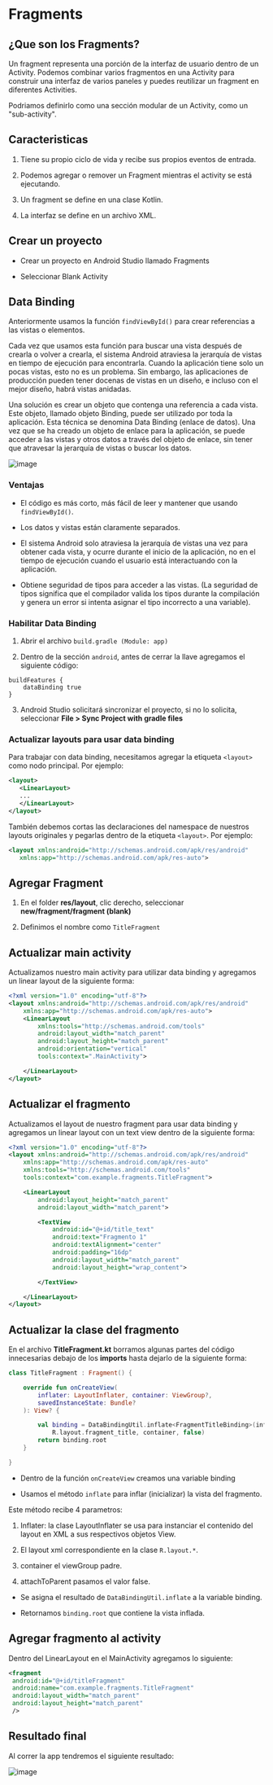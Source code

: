 # Fragments

## ¿Que son los Fragments?

Un fragment representa una porción de la interfaz de usuario dentro de un Activity. Podemos combinar varios fragmentos en una Activity para construir una interfaz de varios paneles y puedes reutilizar un fragment en diferentes Activities.

Podriamos definirlo como una sección modular de un Activity, como un "sub-activity".

## Caracteristicas

1. Tiene su propio ciclo de vida y recibe sus propios eventos de entrada.

2. Podemos agregar o remover un Fragment mientras el activity se está ejecutando.

3. Un fragment se define en una clase Kotlin.

4. La interfaz se define en un archivo XML.

## Crear un proyecto

* Crear un proyecto en Android Studio llamado Fragments

* Seleccionar Blank Activity

## Data Binding

Anteriormente usamos la función `findViewById()` para crear referencias a las vistas o elementos.

Cada vez que usamos esta función para buscar una vista después de crearla o volver a crearla, el sistema Android atraviesa la jerarquía de vistas en tiempo de ejecución para encontrarla. Cuando la aplicación tiene solo un pocas vistas, esto no es un problema. Sin embargo, las aplicaciones de producción pueden tener docenas de vistas en un diseño, e incluso con el mejor diseño, habrá vistas anidadas.

Una solución es crear un objeto que contenga una referencia a cada vista. Este objeto, llamado objeto Binding, puede ser utilizado por toda la aplicación. Esta técnica se denomina Data Binding (enlace de datos). Una vez que se ha creado un objeto de enlace para la aplicación, se puede acceder a las vistas y otros datos a través del objeto de enlace, sin tener que atravesar la jerarquía de vistas o buscar los datos.

![image](./images/40.png)

### Ventajas

* El código es más corto, más fácil de leer y mantener que usando `findViewById()`.

* Los datos y vistas están claramente separados.

* El sistema Android solo atraviesa la jerarquía de vistas una vez para obtener cada vista, y ocurre durante el inicio de la aplicación, no en el tiempo de ejecución cuando el usuario está interactuando con la aplicación.

* Obtiene seguridad de tipos para acceder a las vistas. (La seguridad de tipos significa que el compilador valida los tipos durante la compilación y genera un error si intenta asignar el tipo incorrecto a una variable).

### Habilitar Data Binding

1. Abrir el archivo `build.gradle (Module: app)`

2. Dentro de la sección `android`, antes de cerrar la llave agregamos el siguiente código:

```
buildFeatures {
    dataBinding true
}
```

3. Android Studio solicitará sincronizar el proyecto, si no lo solicita, seleccionar **File > Sync Project with gradle files**

### Actualizar layouts para usar data binding

Para trabajar con data binding, necesitamos agregar la etiqueta `<layout>` como nodo principal. Por ejemplo:

```xml
<layout>
   <LinearLayout>
   ...
   </LinearLayout>
</layout>
```

También debemos cortas las declaraciones del namespace de nuestros layouts originales y pegarlas dentro de la etiqueta `<layout>`. Por ejemplo:

```xml
<layout xmlns:android="http://schemas.android.com/apk/res/android"
   xmlns:app="http://schemas.android.com/apk/res-auto">
```

## Agregar Fragment

1. En el folder **res/layout**, clic derecho, seleccionar **new/fragment/fragment (blank)**

2. Definimos el nombre como `TitleFragment`


## Actualizar main activity

Actualizamos nuestro main activity para utilizar data binding y agregamos un linear layout de la siguiente forma:

```xml
<?xml version="1.0" encoding="utf-8"?>
<layout xmlns:android="http://schemas.android.com/apk/res/android"
    xmlns:app="http://schemas.android.com/apk/res-auto">
    <LinearLayout
        xmlns:tools="http://schemas.android.com/tools"
        android:layout_width="match_parent"
        android:layout_height="match_parent"
        android:orientation="vertical"
        tools:context=".MainActivity">

    </LinearLayout>
</layout>
```

## Actualizar el fragmento

Actualizamos el layout de nuestro fragment para usar data binding y agregamos un linear layout con un text view dentro de la siguiente forma:

```xml
<?xml version="1.0" encoding="utf-8"?>
<layout xmlns:android="http://schemas.android.com/apk/res/android"
    xmlns:app="http://schemas.android.com/apk/res-auto"
    xmlns:tools="http://schemas.android.com/tools"
    tools:context="com.example.fragments.TitleFragment">

    <LinearLayout
        android:layout_height="match_parent"
        android:layout_width="match_parent">

        <TextView
            android:id="@+id/title_text"
            android:text="Fragmento 1"
            android:textAlignment="center"
            android:padding="16dp"
            android:layout_width="match_parent"
            android:layout_height="wrap_content">

        </TextView>

    </LinearLayout>
</layout>
```

## Actualizar la clase del fragmento

En el archivo **TitleFragment.kt** borramos algunas partes del código innecesarias debajo de los **imports** hasta dejarlo de la siguiente forma:

```kotlin
class TitleFragment : Fragment() {

    override fun onCreateView(
        inflater: LayoutInflater, container: ViewGroup?,
        savedInstanceState: Bundle?
    ): View? {

        val binding = DataBindingUtil.inflate<FragmentTitleBinding>(inflater,
            R.layout.fragment_title, container, false)
        return binding.root
    }

}
```

* Dentro de la función `onCreateView` creamos una variable binding

* Usamos el método `inflate` para inflar (inicializar) la vista del fragmento.

Este método recibe 4 parametros:

1. Inflater: la clase LayoutInflater se usa para instanciar el contenido del layout en XML a sus respectivos objetos View.

2. El layout xml correspondiente en la clase `R.layout.*`.

3. container el viewGroup padre.

4. attachToParent pasamos el valor false.

* Se asigna el resultado de `DataBindingUtil.inflate` a la variable binding.

* Retornamos `binding.root` que contiene la vista inflada.

## Agregar fragmento al activity

Dentro del LinearLayout en el MainActivity agregamos lo siguiente:

```xml
<fragment
 android:id="@+id/titleFragment"
 android:name="com.example.fragments.TitleFragment"
 android:layout_width="match_parent"
 android:layout_height="match_parent"
 />
```

## Resultado final

Al correr la app tendremos el siguiente resultado:

![image](./images/41.png)
